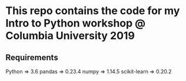 # This repo contains the code for my Intro to Python workshop @ Columbia University 2019

## Requirements
Python => 3.6
pandas => 0.23.4
numpy => 1.14.5
scikit-learn => 0.20.2
